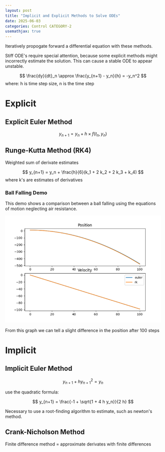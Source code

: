 ```yaml
---
layout: post
title: "Implicit and Explicit Methods to Solve ODEs"
date: 2025-06-03
categories: Control CATEGORY-2
usemathjax: true
---
```


Iteratively propogate forward a differential equation with these methods.

Stiff ODE's require special attention, because some explicit methods might incorrectly estimate the solution. This can cause a stable ODE to appear unstable.

$$
\frac{dy}{dt}_n \approx \frac{y_{n+1} - y_n}{h} = -y_n^2
$$
where: 
h is time step size, n is the time step

# Explicit
## Explicit Euler Method

$$
y_{n+1} = y_n + h \times f(t_n, y_n)
$$

## Runge-Kutta Method (RK4)

Weighted sum of derivate estimates

$$
y_{n+1} = y_n + \frac{h}{6}(k_1 + 2 k_2 + 2 k_3 + k_4)
$$
where k's are estimates of derivatives

### Ball Falling Demo
This demo shows a comparison between a ball falling using the equations of motion neglecting air resistance. 

![rk_euler](/_images/ball_rk_v_euler.png)

From this graph we can tell a slight difference in the position after 100 steps

# Implicit
## Implicit Euler Method

$$
y_{n+1} + h y_{n+1}^2 = y_n
$$

use the quadratic formula:

$$
y_{n+1} = \frac{-1 + \sqrt{1 + 4 h y_n}}{2 h}
$$

Necessary to use a root-finding algorithm to estimate, such as newton's method.

## Crank-Nicholson Method

Finite difference method = approximate derivates with finite differences

